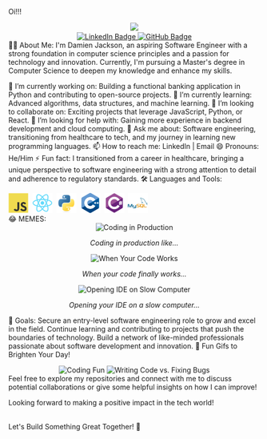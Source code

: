 Oi!!!
<div id="header" align="center"> <img src="https://media.giphy.com/media/M9gbBd9nbDrOTu1Mqx/giphy.gif" width="100"/> </div> <div id="badges" align="center"> <a href="https://www.linkedin.com/in/damien-jackson-819069252/"> <img src="https://img.shields.io/badge/LinkedIn-blue?logo=linkedin&logoColor=white" alt="LinkedIn Badge"/> </a> <a href="https://github.com/djackson5995"> <img src="https://img.shields.io/badge/GitHub-black?logo=github&logoColor=white" alt="GitHub Badge"/> </a> </div>
👨‍💻 About Me:
I'm Damien Jackson, an aspiring Software Engineer with a strong foundation in computer science principles and a passion for technology and innovation. Currently, I'm pursuing a Master's degree in Computer Science to deepen my knowledge and enhance my skills.

🔭 I’m currently working on: Building a functional banking application in Python and contributing to open-source projects.
🌱 I’m currently learning: Advanced algorithms, data structures, and machine learning.
👯 I’m looking to collaborate on: Exciting projects that leverage JavaScript, Python, or React.
🤔 I’m looking for help with: Gaining more experience in backend development and cloud computing.
💬 Ask me about: Software engineering, transitioning from healthcare to tech, and my journey in learning new programming languages.
📫 How to reach me: LinkedIn | Email
😄 Pronouns: He/Him
⚡ Fun fact: I transitioned from a career in healthcare, bringing a unique perspective to software engineering with a strong attention to detail and adherence to regulatory standards.
🛠️ Languages and Tools:
<div> <img src="https://github.com/devicons/devicon/blob/master/icons/javascript/javascript-original.svg" title="JavaScript" alt="JavaScript" width="40" height="40"/>&nbsp; <img src="https://github.com/devicons/devicon/blob/master/icons/react/react-original.svg" title="React" alt="React" width="40" height="40"/>&nbsp; <img src="https://github.com/devicons/devicon/blob/master/icons/python/python-original.svg" title="Python" alt="Python" width="40" height="40"/>&nbsp; <img src="https://github.com/devicons/devicon/blob/master/icons/cplusplus/cplusplus-original.svg" title="C++" alt="C++" width="40" height="40"/>&nbsp; <img src="https://github.com/devicons/devicon/blob/master/icons/csharp/csharp-original.svg" title="C#" alt="C#" width="40" height="40"/>&nbsp; <img src="https://github.com/devicons/devicon/blob/master/icons/mysql/mysql-original-wordmark.svg" title="SQL" alt="SQL" width="40" height="40"/>&nbsp; </div>
😂 MEMES:
<div align="center"> 
  <img src="https://media.giphy.com/media/13HgwGsXF0aiGY/giphy.gif" width="400" alt="Coding in Production"/> 
  <p><em>Coding in production like...</em></p> 
</div> 

<div align="center"> 
  <img src="https://media.giphy.com/media/5xtDarmwsuR9sDRObyU/giphy.gif" width="400" alt="When Your Code Works"/> 
  <p><em>When your code finally works...</em></p> 
</div> 

<div align="center"> 
  <img src="https://media.giphy.com/media/l0HlBO7eyXzSZkJri/giphy.gif" width="400" alt="Opening IDE on Slow Computer"/> 
  <p><em>Opening your IDE on a slow computer...</em></p>
</div>

🎯 Goals:
Secure an entry-level software engineering role to grow and excel in the field.
Continue learning and contributing to projects that push the boundaries of technology.
Build a network of like-minded professionals passionate about software development and innovation.
🎉 Fun Gifs to Brighten Your Day!
<div id="fun-gifs" align="center"> <img src="https://media.giphy.com/media/xT9IgzoKnwFNmISR8I/giphy.gif" width="300" alt="Coding Fun"/> <img src="https://media.giphy.com/media/3ohzdYJK1wAdPWVk88/giphy.gif" width="300" alt="Writing Code vs. Fixing Bugs"/> </div>
Feel free to explore my repositories and connect with me to discuss potential collaborations or give some helpful insights on how I can improve!

Looking forward to making a positive impact in the tech world!

<div align="center"> <img src="https://komarev.com/ghpvc/?username=damienjackson&style=flat-square&color=blue" alt=""/> </div>
Let's Build Something Great Together! 🚀
